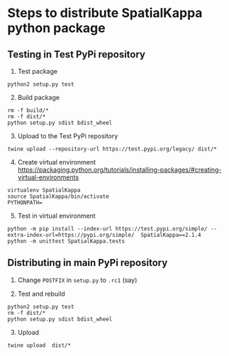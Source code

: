 Steps to distribute SpatialKappa python package
===============================================

Testing in Test PyPi repository
-------------------------------

1. Test package
```
python2 setup.py test
```

2. Build package
```
rm -f build/*
rm -f dist/*
python setup.py sdist bdist_wheel
```

3. Upload to the Test PyPi repository
```
twine upload --repository-url https://test.pypi.org/legacy/ dist/*
```

4. Create virtual environment https://packaging.python.org/tutorials/installing-packages/#creating-virtual-environments
```
virtualenv SpatialKappa
source SpatialKappa/bin/activate
PYTHONPATH=
```

5. Test in virtual environment
```
python -m pip install --index-url https://test.pypi.org/simple/ --extra-index-url=https://pypi.org/simple/  SpatialKappa==2.1.4
python -m unittest SpatialKappa.tests

```

Distributing in main PyPi repository
------------------------------------

1. Change `POSTFIX` in `setup.py` to `.rc1` (say)

2. Test and rebuild

```
python2 setup.py test
rm -f dist/*
python setup.py sdist bdist_wheel
```

3. Upload
```
twine upload  dist/*
```
